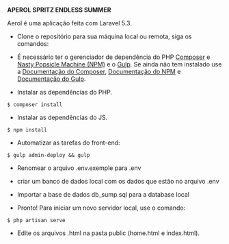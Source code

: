 **APEROL SPRITZ ENDLESS SUMMER**


Aerol é uma aplicação feita com Laravel 5.3.


* Clone o repositório para sua máquina local ou remota, siga os comandos:


* É necessário ter o gerenciador de dependência do PHP [Composer](https://getcomposer.org/) e [Nasty Popsicle Machine (NPM)](https://www.npmjs.com/) e o [Gulp](http://gulpjs.com/). Se ainda não tem instalado use a [Documentação do Composer](https://getcomposer.org/doc/00-intro.md), [Documentação do NPM](https://docs.npmjs.com/) e [Documentação do Gulp](https://github.com/gulpjs/gulp/blob/master/docs/getting-started.md).

* Instalar as dependências do PHP.

```shell
$ composer install
```

* Instalar as dependências do JS.

```shell
$ npm install
```

* Automatizar as tarefas do front-end:

```shell
$ gulp admin-deploy && gulp
```

* Renomear o arquivo .env.exemple para .env

* criar um banco de dados local com os dados que estão no arquivo .env

* Importar a base de dados db_sump.sql para a database local

* Pronto! Para iniciar um novo servidor local, use o comando:

```shell
$ php artisan serve
```

* Edite os arquivos .html na pasta public (home.html e index.html).


